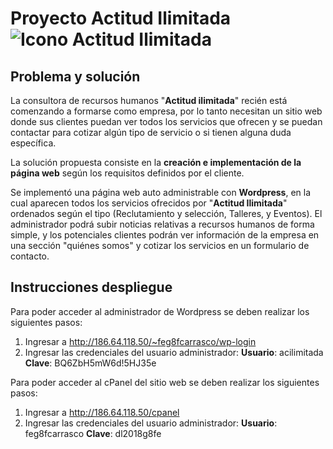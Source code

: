 # Proyecto Actitud Ilimitada ![Icono Actitud Ilimitada](http://186.64.118.50/~feg8fcarrasco/wp-content/themes/actitud-Ilimitada/assets/images/actitudIlimitada.png)

## Problema y solución

La consultora de recursos humanos "**Actitud ilimitada**" recién está comenzando a formarse como empresa, por lo tanto necesitan un sitio web donde sus clientes puedan ver todos los servicios que ofrecen y se puedan contactar para cotizar algún tipo de servicio o si tienen alguna duda específica.

La solución propuesta consiste en la **creación e implementación de la página web** según los requisitos definidos por el cliente. 

Se implementó una página web auto administrable con **Wordpress**, en la cual aparecen todos los servicios ofrecidos por "**Actitud Ilimitada**" ordenados según el tipo (Reclutamiento y selección, Talleres, y Eventos). El administrador podrá subir noticias relativas a recursos humanos de forma simple, y los potenciales clientes podrán ver información de la empresa en una sección "quiénes somos" y cotizar los servicios en un formulario de contacto.


## Instrucciones despliegue


Para poder acceder al administrador de Wordpress se deben realizar los siguientes pasos:

 1. Ingresar a http://186.64.118.50/~feg8fcarrasco/wp-login
 2. Ingresar las credenciales del usuario administrador:
	  **Usuario**: acilimitada
	   **Clave**: BQ6ZbH5mW6d!5HJ35e
	   
Para poder acceder al cPanel del sitio web se deben realizar los siguientes pasos:
 1. Ingresar a http://186.64.118.50/cpanel
 2. Ingresar las credenciales del usuario administrador:
	  **Usuario**: feg8fcarrasco
	   **Clave**: dl2018g8fe
